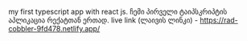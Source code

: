 my first typescript app with react js. ჩემი პირველი ტაიპსკრიპტის აპლიკაცია რექატთან ერთად. live link (ლაივის ლინკი) - https://rad-cobbler-9fd478.netlify.app/
